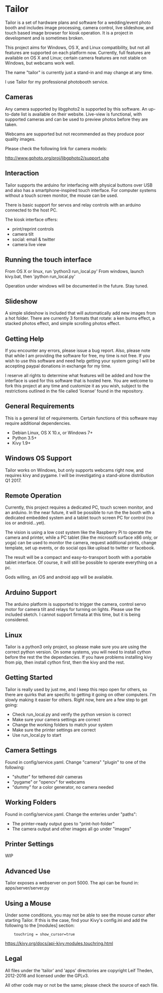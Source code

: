 Tailor
======

Tailor is a set of hardware plans and software for a wedding/event photo
booth and includes image processing, camera control, live slideshow, and
touch based image browser for kiosk operation.  It is a project in
development and is sometimes broken.

This project aims for Windows, OS X, and Linux compatibility, but not all
features are supported on each platform now.  Currently, full features are
available on OS X and Linux; certain camera features are not stable on
Windows, but webcams work well.

The name "tailor" is currently just a stand-in and may change at any time.

I use Tailor for my professional photobooth service.


Cameras
-------

Any camera supported by libgphoto2 is supported by this software.  An up-to-date
list is available on their website.  Live-view is functional, with supported
cameras and can be used to preview photos before they are taken.

Webcams are supported but not recommended as they produce poor quality images.

Please check the following link for camera models:

http://www.gphoto.org/proj/libgphoto2/support.php


Interaction
-----------

Tailor supports the arduino for interfacing with physical buttons over USB
and also has a smartphone-inspired touch interface.  For computer systems
without a touch screen monitor, the mouse can be used.

There is basic support for servos and relay controls with an arduino connected
to the host PC.

The kiosk interface offers:
- print/reprint controls
- camera tilt
- social: email & twitter
- camera live view


Running the touch interface
---------------------------

From OS X or linux, run 'python3 run_local.py'
From windows, launch kivy.bat, then 'python run_local.py'

Operation under windows will be documented in the future.  Stay tuned.


Slideshow
---------

A simple slideshow is included that will automatically add new images from a
hot folder.  There are currently 3 formats that rotate: a ken burns effect, a
stacked photos effect, and simple scrolling photos effect.


Getting Help
------------

If you encounter any errors, please issue a bug report.  Also, please note that
while I am providing the software for free, my time is not free.  If you wish to
use this software and need help getting your system going I will be accepting
paypal donations in exchange for my time.

I reserve all rights to determine what features will be added and how the
interface is used for this software that is hosted here.  You are welcome to
fork this project at any time and customize it as you wish, subject to the
restrictions outlined in the file called 'license' found in the repository.


General Requirements
--------------------

This is a general list of requirements.  Certain functions of this
software may require additional dependencies.

-  Debian Linux, OS X 10.x, or Windows 7+
-  Python 3.5+
-  Kivy 1.9+


Windows OS Support
------------------

Tailor works on Windows, but only supports webcams right now, and requires
kivy and pygame.  I will be investigating a stand-alone distribution Q1 2017.


Remote Operation
----------------

Currently, this project requires a dedicated PC, touch screen monitor, and an
arduino.  In the near future, it will be possible to run the the booth with
a dedicated embedded system and a tablet touch screen PC for control (no ios or
android...yet).

The vision is using a low cost system like the Raspberry Pi to operate the
camera and printer, while a PC tablet (like the microsoft surface x86 only,
or yoga) can be used to monitor the camera, request additional prints, change
template, set up events, or do social ops like upload to twitter or facebook.

The result will be a compact and easy-to-transport booth with a portable tablet
interface.  Of course, it will still be possible to operate everything on a pc.

Gods willing, an iOS and android app will be available.


Arduino Support
---------------

The arduino platform is supported to trigger the camera, control servo motor
for camera tilt and relays for turning on lights.  Please use the included
sketch.  I cannot support firmata at this time, but it is being considered.


Linux
-----

Tailor is a python3 only project, so please make sure you are using the correct
python version.  On some systems, you will need to install cython before the rest
the the dependancies.  If you have problems installing kivy from pip, then install
cython first, then the kivy and the rest.


Getting Started
---------------

Tailor is really used by just me, and I keep this repo open for others, so there
are quirks that are specific to getting it going on other computers.  I'm slowly
making it easier for others.  Right now, here are a few step to get going:

* Check run_local.py and verify the python version is correct
* Make sure your camera settings are correct
* Change the working folders to match your system
* Make sure the printer settings are correct
* Use run_local.py to start


Camera Settings
---------------

Found in config/service.yaml.  Change "camera" "plugin" to one of the following:

* "shutter" for tethered dslr cameras
* "pygame" or "opencv" for webcams
* "dummy" for a color generator, no camera needed


Working Folders
---------------

Found in config/service.yaml.  Change the enteries under "paths":

* The printer-ready output goes to "print-hot-folder"
* The camera output and other images all go under "images"


Printer Settings
----------------

WIP


Advanced Use
------------

Tailor exposes a webserver on port 5000.  The api can be found in:
apps/server/server.py


Using a Mouse
-------------

Under some conditions, you may not be able to see the mouse cursor after
starting Tailor.  If this is the case, find your Kivy's config.ini and
add the following to the [modules] section:
```
    touchring = show_cursor=true
```
https://kivy.org/docs/api-kivy.modules.touchring.html


Legal
-----

All files under the 'tailor' and 'apps' directories are copyright
Leif Theden, 2012-2016 and licensed under the GPLv3.

All other code may or not be the same; please check the source of each file.
